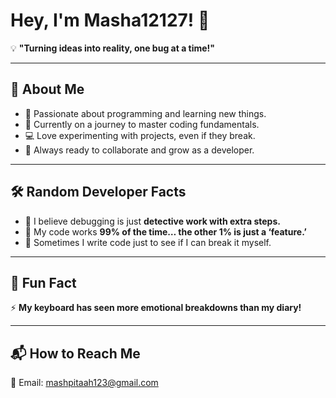 # Hey, I'm Masha12127! 👋  

💡 **"Turning ideas into reality, one bug at a time!"**  

---
## 🚀 About Me  
- 👀 Passionate about programming and learning new things.  
- 🌱 Currently on a journey to master coding fundamentals.  
- 💻 Love experimenting with projects, even if they break.  
- 🎯 Always ready to collaborate and grow as a developer.  

---
## 🛠 Random Developer Facts  
- 🧐 I believe debugging is just **detective work with extra steps.**  
- 🚀 My code works **99% of the time… the other 1% is just a ‘feature.’**  
- 🎲 Sometimes I write code just to see if I can break it myself.  

---
## 🎉 Fun Fact  
⚡ **My keyboard has seen more emotional breakdowns than my diary!**  

---
## 📬 How to Reach Me  
📧 Email: mashpitaah123@gmail.com
